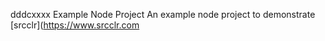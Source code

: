 dddcxxxx Example Node Project
An example node project to demonstrate [srcclr](https://www.srcclr.com
